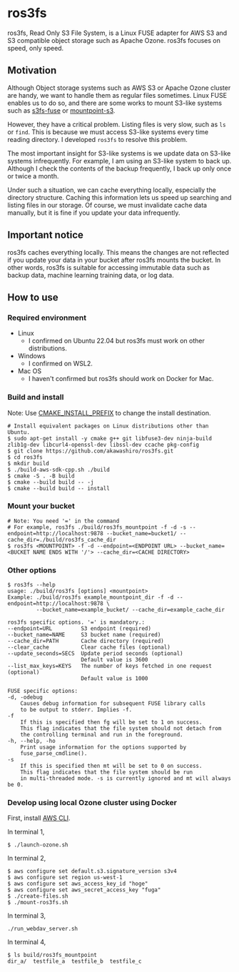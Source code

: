 # ros3fs
ros3fs, Read Only S3 File System, is a Linux FUSE adapter for AWS S3 and S3
compatible object storage such as Apache Ozone. ros3fs focuses on speed, only speed.

## Motivation
Although Object storage systems such as AWS S3 or Apache Ozone cluster are
handy, we want to handle them as regular files sometimes. Linux FUSE enables us
to do so, and there are some works to mount S3-like systems such as
[s3fs-fuse](https://github.com/s3fs-fuse/s3fs-fuse) or [mountpoint-s3](https://github.com/awslabs/mountpoint-s3).

However, they have a critical problem. Listing files is very slow, such as
`ls` or `find`. This is because we must access S3-like systems every time
reading directory. I developed `ros3fs` to resolve this problem.

The most important insight for S3-like systems is we update data on S3-like
systems infrequently. For example, I am using an S3-like system to back up.
Although I check the contents of the backup frequently, I back up only once or
twice a month.

Under such a situation, we can cache everything locally, especially the
directory structure. Caching this information lets us speed up searching and
listing files in our storage. Of course, we must invalidate cache data
manually, but it is fine if you update your data infrequently.

## Important notice
ros3fs caches everything locally. This means the changes are not reflected if
you update your data in your bucket after ros3fs mounts the bucket. In other
words, ros3fs is suitable for accessing immutable data such as backup data,
machine learning training data, or log data.

## How to use
### Required environment
- Linux
    - I confirmed on Ubuntu 22.04 but ros3fs must work on other distributions.
- Windows
    - I confirmed on WSL2.
- Mac OS
    - I haven't confirmed but ros3fs should work on Docker for Mac.

### Build and install
Note: Use [CMAKE_INSTALL_PREFIX](https://cmake.org/cmake/help/v3.0/variable/CMAKE_INSTALL_PREFIX.html) to change the install destination.
```
# Install equivalent packages on Linux distributions other than Ubuntu.
$ sudo apt-get install -y cmake g++ git libfuse3-dev ninja-build zlib1g-dev libcurl4-openssl-dev libssl-dev ccache pkg-config
$ git clone https://github.com/akawashiro/ros3fs.git
$ cd ros3fs
$ mkdir build
$ ./build-aws-sdk-cpp.sh ./build
$ cmake -S . -B build
$ cmake --build build -- -j
$ cmake --build build -- install
```

### Mount your bucket
```
# Note: You need '=' in the command
# For example, ros3fs ./build/ros3fs_mountpoint -f -d -s --endpoint=http://localhost:9878 --bucket_name=bucket1/ --cache_dir=./build/ros3fs_cache_dir
$ ros3fs <MOUNTPOINT> -f -d --endpoint=<ENDPOINT URL> --bucket_name=<BUCKET NAME ENDS WITH '/'> --cache_dir=<CACHE DIRECTORY>
```

### Other options
```
$ ros3fs --help
usage: ./build/ros3fs [options] <mountpoint>
Example: ./build/ros3fs example_mountpoint_dir -f -d --endpoint=http://localhost:9878 \
         --bucket_name=example_bucket/ --cache_dir=example_cache_dir

ros3fs specific options. '=' is mandatory.:
--endpoint=URL         S3 endpoint (required)
--bucket_name=NAME     S3 bucket name (required)
--cache_dir=PATH       Cache directory (required)
--clear_cache          Clear cache files (optional)
--update_seconds=SECS  Update period seconds (optional)
                       Default value is 3600
--list_max_keys=KEYS   The number of keys fetched in one request (optional)
                       Default value is 1000

FUSE specific options:
-d, -odebug
    Causes debug information for subsequent FUSE library calls
    to be output to stderr. Implies -f.
-f
    If this is specified then fg will be set to 1 on success. 
    This flag indicates that the file system should not detach from 
    the controlling terminal and run in the foreground.
-h, --help, -ho
    Print usage information for the options supported by 
    fuse_parse_cmdline().
-s
    If this is specified then mt will be set to 0 on success. 
    This flag indicates that the file system should be run 
    in multi-threaded mode. -s is currently ignored and mt will always be 0.
```

### Develop using local Ozone cluster using Docker
First, install [AWS CLI](https://docs.aws.amazon.com/ja_jp/cli/latest/userguide/getting-started-install.html).

In terminal 1,
```
$ ./launch-ozone.sh
```

In terminal 2,
```
$ aws configure set default.s3.signature_version s3v4
$ aws configure set region us-west-1
$ aws configure set aws_access_key_id "hoge"
$ aws configure set aws_secret_access_key "fuga"
$ ./create-files.sh
$ ./mount-ros3fs.sh
```

In terminal 3,
```
./run_webdav_server.sh
```

In terminal 4,
```
$ ls build/ros3fs_mountpoint
dir_a/  testfile_a  testfile_b  testfile_c
```
